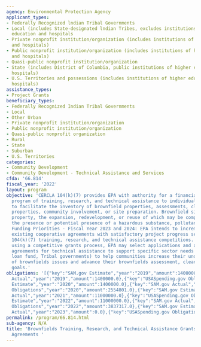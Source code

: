 ```yaml
---
agency: Environmental Protection Agency
applicant_types:
- Federally Recognized lndian Tribal Governments
- Local (includes State-designated lndian Tribes, excludes institutions of higher
  education and hospitals
- Private nonprofit institution/organization (includes institutions of higher education
  and hospitals)
- Public nonprofit institution/organization (includes institutions of higher education
  and hospitals)
- Quasi-public nonprofit institution/organization
- State (includes District of Columbia, public institutions of higher education and
  hospitals)
- U.S. Territories and possessions (includes institutions of higher education and
  hospitals)
assistance_types:
- Project Grants
beneficiary_types:
- Federally Recognized Indian Tribal Governments
- Local
- Other Urban
- Private nonprofit institution/organization
- Public nonprofit institution/organization
- Quasi-public nonprofit organization
- Rural
- State
- Suburban
- U.S. Territories
categories:
- Community Development
- Community Development - Technical Assistance and Services
cfda: '66.814'
fiscal_year: '2022'
layout: program
objective: 'CERCLA 104(k)(7) provides EPA with authority for a financial assistance
  program of training, research, and technical assistance to individuals and organizations
  to facilitate the inventory of brownfield properties, assessments, cleanup of brownfield
  properties, community involvement, or site preparation. Brownfield sites are real
  property, the expansion, redevelopment, or reuse of which may be complicated by
  the presence or potential presence of a hazardous substance, pollutant, or contaminant.
  Funding Priorities - Fiscal Year 2023 and 2024: EPA intends to incrementally fund
  existing cooperative agreements with satisfactory project progress selected in previous
  104(k)(7) training, research, and technical assistance competitions. Additionally,
  using a competitive grants process, EPA may select applications and award cooperative
  agreements for technical assistance to support specific sector needs (e.g., revolving
  loan fund, Tribal governments) to help communities increase their understanding
  of brownfields issues and advance their brownfields assessment, cleanup and reuse
  goals.'
obligations: '[{"key":"SAM.gov Estimate","year":"2019","amount":1400000.0},{"key":"SAM.gov
  Actual","year":"2019","amount":1400000.0},{"key":"USASpending.gov Obligations","year":"2019","amount":5314756.0},{"key":"SAM.gov
  Estimate","year":"2020","amount":1400000.0},{"key":"SAM.gov Actual","year":"2020","amount":1400000.0},{"key":"USASpending.gov
  Obligations","year":"2020","amount":2554801.0},{"key":"SAM.gov Estimate","year":"2021","amount":11000000.0},{"key":"SAM.gov
  Actual","year":"2021","amount":11000000.0},{"key":"USASpending.gov Obligations","year":"2021","amount":7712683.0},{"key":"SAM.gov
  Estimate","year":"2022","amount":11000000.0},{"key":"SAM.gov Actual","year":"2022","amount":11000000.0},{"key":"USASpending.gov
  Obligations","year":"2022","amount":3837317.0},{"key":"SAM.gov Estimate","year":"2023","amount":55000000.0},{"key":"SAM.gov
  Actual","year":"2023","amount":0.0},{"key":"USASpending.gov Obligations","year":"2023","amount":912400.0}]'
permalink: /program/66.814.html
sub-agency: N/A
title: 'Brownfields Training, Research, and Technical Assistance Grants and Cooperative
  Agreements '
---
```

